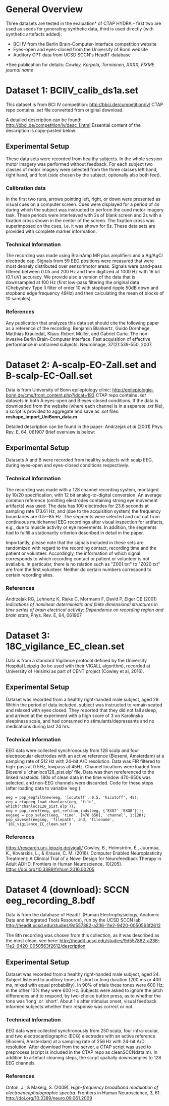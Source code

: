 # General Overview

Three datasets are tested in the evaluation* of CTAP HYDRA - first two are used as seeds for generating synthetic data, third is used directly (with synthetic artefacts added):

* BCI IV from the Berlin Brain-Computer-Interface competition website
* Eyes-open and eyes-closed from the University of Bonn website
* Auditory CPT data from UCSD SCCN's HeadIT database

\*See publication for details: _Cowley, Korpela, Torniainen, XXXX, FIXME journal name_



# Dataset 1: BCIIV_calib_ds1a.set

This dataset is from BCI IV competition: http://bbci.de/competition/iv/
CTAP repo contains _.set_ file converted from original download.

A detailed description can be found: http://bbci.de/competition/iv/desc_1.html
Essential content of the description is copy-pasted below:

## Experimental Setup

These data sets were recorded from healthy subjects. In the whole session motor imagery was performed without feedback. For each subject two classes of motor imagery were selected from the three classes left hand, right hand, and foot (side chosen by the subject; optionally also both feet).

### Calibration data

In the first two runs, arrows pointing left, right, or down were presented as visual cues on a computer screen. Cues were displayed for a period of 4s during which the subject was instructed to perform the cued motor imagery task. These periods were interleaved with 2s of blank screen and 2s with a fixation cross shown in the center of the screen. The fixation cross was superimposed on the cues, i.e. it was shown for 6s. These data sets are provided with complete marker information.

### Technical Information

The recording was made using BrainAmp MR plus amplifiers and a Ag/AgCl electrode cap. Signals from 59 EEG positions were measured that were most densely distributed over sensorimotor areas. Signals were band-pass filtered between 0.05 and 200 Hz and then digitized at 1000 Hz with 16 bit (0.1 uV) accuracy. We provide also a version of the data that is downsampled at 100 Hz (first low-pass filtering the original data (Chebyshev Type II filter of order 10 with stopband ripple 50dB down and stopband edge frequency 49Hz) and then calculating the mean of blocks of 10 samples).

### References

Any publication that analyzes this data set should cite the following paper as a reference of the recording:
Benjamin Blankertz, Guido Dornhege, Matthias Krauledat, Klaus-Robert Müller, and Gabriel Curio. The non-invasive Berlin Brain-Computer Interface: Fast acquisition of effective performance in untrained subjects. NeuroImage, 37(2):539-550, 2007.



# Dataset 2: A-scalp-EO-Zall.set and B-scalp-EC-Oall.set

Data is from University of Bonn epileptology clinic: http://epileptologie-bonn.de/cms/front_content.php?idcat=193
CTAP repo contains _.set_ datasets in both A:eyes-open and B:eyes-closed conditions. If the data is downloaded from the website (where each channel is in a separate _.txt_ file), a script is provided to aggregate and save as _.set_ files: __reshape_import_UniBonn_data.m__

Detailed description can be found in the paper: Andrzejak _et al_ (2001) Phys. Rev. E, 64, 061907
Brief overview is below:

## Experimental Setup
Datasets A and B were recorded from healthy subjects with scalp EEG, during eyes-open and eyes-closed conditions respectively.

### Technical Information

The recording was made with a 128 channel recording system, montaged by 10/20 specification, with 12 bit analog-to-digital conversion. An average common reference (omitting electrodes containing strong eye movement artifacts) was used. The data has 100 electrodes for 23.6 seconds at sampling rate 173.61 Hz, and (due to the acquisition system) the frequency boundaries are 0.5--85 Hz.
The segments were selected and cut out from continuous multichannel EEG recordings after visual inspection
for artifacts, e.g., due to muscle activity or eye movements. In addition, the segments had to fulfill a stationarity criterion described in detail in the paper.

Importantly, please note that the signals included in these sets are randomized with regard to the recording contact, recording time and the patient or volunteer. Accordingly, the information of which signal corresponds to which recording contact or patient or volunteer is not available. In particular, there is no relation such as "Z001.txt" to "Z020.txt" are from the first volunteer. Neither do certain numbers correspond to certain recording sites.

### References

Andrzejak RG, Lehnertz K, Rieke C, Mormann F, David P, Elger CE (2001) _Indications of nonlinear deterministic and finite dimensional structures in time series of brain electrical activity: Dependence on recording region and brain state_, Phys. Rev. E, 64, 061907


# Dataset 3: 18C_vigilance_EC_clean.set

Data is from a standard Vigilance protocol defined by the University Hospital Leipzig (to be used with their VIGALL algorithm), recorded at University of Helsinki as part of CENT project (Cowley et al, 2016).

## Experimental Setup
Dataset was recorded from a healthy right-handed male subject, aged 29. Within the period of data included, subject was instructed to remain seated and relaxed with eyes closed. They reported that they did not fall asleep, and arrived at the experiment with a high score of 3 on Karolinska sleepiness scale, and had consumed no stimulants/depressants and no medications during last 24 hrs.

### Technical Information

EEG data were collected synchronously from 128 scalp and four electroocular electrodes with an active reference (Biosemi, Amsterdam) at a sampling rate of 512 Hz with 24-bit A/D resolution. Data was FIR filtered to high-pass at 0.5Hz, lowpass at 45Hz. Channel locations were loaded from Biosemi's 'chanlocs128_pist.elp' file. Data was then rereferenced to the linked mastoids. 180s of clean data in the time window 470-650s was selected, and non-EEG channels were discarded. Code for these steps (after loading data to variable 'eeg'):

```
eeg = pop_eegfiltnew(eeg, 'locutoff', 0.5, 'hicutoff', 45);
eeg = ctapeeg_load_chanlocs(eeg, 'file', which('chanlocs128_pist.elp'));
eeg = pop_reref(eeg, get_refchan_inds(eeg, {'EXG7' 'EXG8'}));
eegseg = pop_select(eeg, 'time', [470 650], 'channel', 1:128);
pop_saveset(eegseg, 'filepath', ind, 'filename', '18C_vigilance_EC_clean.set')
```

### References
https://research.uni-leipzig.de/vigall/
Cowley, B., Holmström, É., Juurmaa, K., Kovarskis, L., & Krause, C. M. (2016). Computer Enabled Neuroplasticity Treatment: A Clinical Trial of a Novel Design for Neurofeedback Therapy in Adult ADHD. Frontiers in Human Neuroscience, 10(205). https://doi.org/10.3389/fnhum.2016.00205



# Dataset 4 (download): SCCN eeg_recording_8.bdf

Data is from the database of HeadIT (Human Electrophysiology, Anatomic Data and Integrated Tools Resource), run by the UCSD SCCN lab http://headit.ucsd.edu/studies/9d557882-a236-11e2-9420-0050563f2612

The 8th recording was chosen from this collection, as it was described as the most clean, see here:
http://headit.ucsd.edu/studies/9d557882-a236-11e2-9420-0050563f2612/description

## Experimental Setup
Dataset was recorded from a healthy right-handed male subject, aged 24. Subject listened to auditory tones of short or long duration (200 ms or 400 ms, mixed with equal probability). In 90% of trials these tones were 600 Hz; in the other 10% they were 600 Hz. Subjects were asked to ignore the pitch differences and to respond, by two-choice button press, as to whether the tone was 'long' or 'short'. About 1 s after stimulus onset, visual feedback informed subjects whether their response was correct or not.

### Technical Information

EEG data were collected synchronously from 250 scalp, four infra-ocular, and two electrocardiographic (ECG) electrodes with an active reference (Biosemi, Amsterdam) at a sampling rate of 256 Hz with 24-bit A/D resolution. After download from the server, a CTAP script was used to preprocess (script is included in the CTAP repo as cleanSCCNdata.m). In addition to artefact cleaning steps, the script spatially downsamples to 128 EEG channels.

### References

Onton, J., & Makeig, S. (2009). _High-frequency broadband modulation of electroencephalographic spectra_. Frontiers in Human Neuroscience, 3, 61. http://doi.org/10.3389/neuro.09.061.2009
